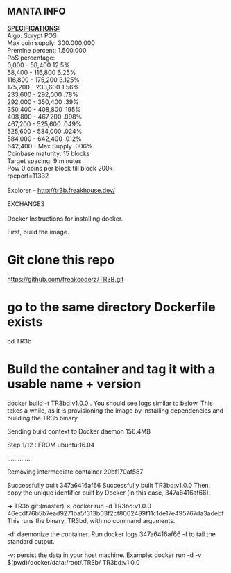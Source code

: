 MANTA INFO
--------------------------------------------------------------------------------------------------------------
<b><u>SPECIFICATIONS:</u></b><br>
Algo: Scrypt POS<br>
Max coin supply: 300.000.000<br>
Premine percent: 1.500.000<br>
PoS percentage:<br> 
0,000 -  58,400      12.5% <br> 
58,400 - 116,800      6.25%<br> 
116,800 - 175,200     3.125%<br> 
175,200 - 233,600     1.56%<br> 
233,600 - 292,000     .78%<br> 
292,000 - 350,400     .39%<br> 
350,400 - 408,800     .195%<br> 
408,800 - 467,200     .098%<br> 
467,200 - 525,600     .049%<br> 
525,600 - 584,000     .024%<br> 
584,000 - 642,400     .012%<br> 
642,400 - Max Supply  .006%<br> 
Coinbase maturity: 15 blocks<br>
Target spacing: 9 minutes<br>
Pow 0 coins per block till block 200k<br>
rpcport=11332<br>
<br>
Explorer – http://tr3b.freakhouse.dev/<br>

EXCHANGES<br>
<br>
Docker
Instructions for installing docker.

First, build the image.

# Git clone this repo
https://github.com/freakcoderz/TR3B.git

# go to the same directory Dockerfile exists
cd TR3b
# Build the container and tag it with a usable name + version
docker build -t TR3bd:v1.0.0 .
You should see logs similar to below. This takes a while, as it is provisioning the image by installing dependencies and building the TR3b binary.

Sending build context to Docker daemon  156.4MB

Step 1/12 : FROM ubuntu:16.04

..............

Removing intermediate container 20bf170af587

Successfully built 347a6416af66
Successfully built TR3bd:v1.0.0
Then, copy the unique identifier built by Docker (in this case, 347a6416af66).

➜  TR3b git:(master) ✗ docker run -d TR3bd:v1.0.0
46ecdf76b5b7ead9271ba5f313b03f2cf8002489f11c1de17e495767da3adebf
This runs the binary, TR3bd, with no command arguments.

-d: daemonize the container. Run docker logs 347a6416af66 -f to tail the standard output.

-v: persist the data in your host machine. Example: docker run -d -v $(pwd)/docker/data:/root/.TR3b/ TR3bd:v1.0.0
